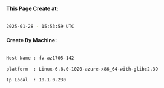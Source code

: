 
   
#### This Page Create at:

```bash

2025-01-28 - 15:53:59 UTC

```

#### Create By Machine:

```bash

Host Name : fv-az1705-142

platform  : Linux-6.8.0-1020-azure-x86_64-with-glibc2.39

Ip Local  : 10.1.0.230

```

